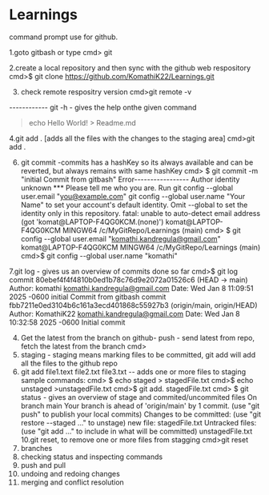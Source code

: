# Learnings

command prompt use for github.

1.goto gitbash or type
cmd> git

2.create a local repository and then sync with the github web respository
cmd>$ git clone https://github.com/KomathiK22/Learnings.git

3. check remote respositry version
    cmd>git remote -v


------------ git <command> -h - gives the help onthe given command
   >echo Hello World! > Readme.md
   
4.git add . [adds all the files with the changes to the staging area]
   cmd>git add .
   
6. git commit -commits  has a hashKey so its always available and can be reverted, but always remains with same hashKey
cmd> $ git commit -m "initial Commit from gitbash"
Error-----------------
Author identity unknown
*** Please tell me who you are.
Run
  git config --global user.email "you@example.com"
  git config --global user.name "Your Name"
to set your account's default identity.
Omit --global to set the identity only in this repository.
fatal: unable to auto-detect email address (got 'komat@LAPTOP-F4QG0KCM.(none)')
komat@LAPTOP-F4QG0KCM MINGW64 /c/MyGitRepo/Learnings (main)
cmd> $ git config --global user.email "komathi.kandregula@gmail.com"
komat@LAPTOP-F4QG0KCM MINGW64 /c/MyGitRepo/Learnings (main)
cmd>$ git config --global user.name "komathi"

7.git log  - gives us an overview of commits done so far
cmd>$ git log
commit 80ebef4f4f4810b0ed1b78c76d9e2072a01526c6 (HEAD -> main)
Author: komathi <komathi.kandregula@gmail.com>
Date:   Wed Jan 8 11:09:51 2025 -0600
    initial Commit from gitbash
commit fbb7211e0ed3104b6c161a3ecd401868c55927b3 (origin/main, origin/HEAD)
Author: KomathiK22 <komathi.kandregula@gmail.com>
Date:   Wed Jan 8 10:32:58 2025 -0600
    Initial commit
    
4. Get the latest from the branch on github- push - send latest from repo, fetch the latest from the branch
   cmd>
8. staging - staging means marking files to be committed, git add will add all the files to the github repo
9. git add file1.text file2.txt file3.txt  -- adds one or more files to staging
sample commands:
    cmd> $ echo staged > stagedFile.txt
    cmd>$ echo unstaged >unstagedFile.txt
    cmd>$ git add. stagedFile.txt
    cmd> $ git status  - gives an overview of stage and commited/uncommited files
On branch main
Your branch is ahead of 'origin/main' by 1 commit.
  (use "git push" to publish your local commits)
Changes to be committed:
  (use "git restore --staged <file>..." to unstage)
        new file:   stagedFile.txt
Untracked files:
  (use "git add <file>..." to include in what will be committed)
        unstagedFile.txt
10.git reset, to remove one or more files from stagging
cmd>git reset   
11. branches
12. checking status and inspecting commands
13. push and pull
14. undoing and redoing changes
15. merging and conflict resolution
   
